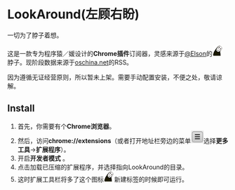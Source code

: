 # LookAround(左顾右盼)
一切为了脖子着想。

这是一款专为程序猿／媛设计的**Chrome插件**订阅器，灵感来源于[@Elson](https://github.com/elsonwu)的![wai](icon24.png)脖子。现阶段数据来源于[oschina.net](http://www.oschina.net/)的RSS。

因为遵循无证经营原则，所以暂未上架。需要手动配置安装，不便之处，敬请谅解。

## Install
1. 首先，你需要有个**Chrome浏览器**。
2. 然后，访问**chrome://extensions**（或者打开地址栏旁边的菜单![menu](hotdogmenu.png)选择**更多工具**->**扩展程序**）。
3. 开启**开发者模式** 。
4. 点击加载已压缩的扩展程序，并选择指向LookAround的目录。
5. 这时扩展工具栏将多了这个图标![wai](icon24.png)新建标签的时候即可运行。
